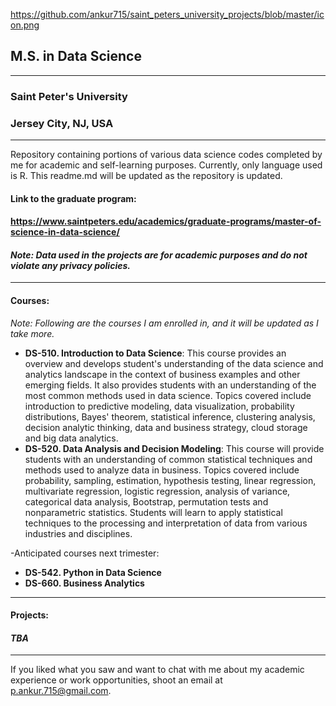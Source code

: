 https://github.com/ankur715/saint_peters_university_projects/blob/master/icon.png  
## M.S. in Data Science  
---
### Saint Peter's University  
### Jersey City, NJ, USA
---
Repository containing portions of various data science codes completed by me for academic and self-learning purposes. 
Currently, only language used is R. 
This readme.md will be updated as the repository is updated. 

#### **Link to the graduate program:**  
#### https://www.saintpeters.edu/academics/graduate-programs/master-of-science-in-data-science/  
#### *Note: Data used in the projects are for academic purposes and do not violate any privacy policies.*
---
#### **Courses:**

*Note: Following are the courses I am enrolled in, and it will be updated as I take more.*   
* **DS-510. Introduction to Data Science**: This course provides an overview and develops student's understanding of the data science and analytics landscape in the context of business examples and other emerging fields. It also provides students with an understanding of the most common methods used in data science. Topics covered include introduction to predictive modeling, data visualization, probability distributions, Bayes' theorem, statistical inference, clustering analysis, decision analytic thinking, data and business strategy, cloud storage and big data analytics.  
* **DS-520. Data Analysis and Decision Modeling**: This course will provide students with an understanding of common statistical techniques and methods used to analyze data in business. Topics covered include probability, sampling, estimation, hypothesis testing, linear regression, multivariate regression, logistic regression, analysis of variance, categorical data analysis, Bootstrap, permutation tests and nonparametric statistics. Students will learn to apply statistical techniques to the processing and interpretation of data from various industries and disciplines.

-Anticipated courses next trimester:  
- **DS-542. Python in Data Science**  
- **DS-660. Business Analytics**  
---
#### **Projects:**

#### *TBA*
---
If you liked what you saw and want to chat with me about my academic experience or work opportunities, shoot an email at [p.ankur.715@gmail.com](mailto:p.ankur.715@gmail.com).
